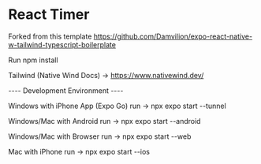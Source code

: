 # React Timer  

Forked from this template 
https://github.com/Damvilion/expo-react-native-w-tailwind-typescript-boilerplate


Run npm install

Tailwind (Native Wind Docs) -> https://www.nativewind.dev/

---- Development Environment ---- <br>

Windows with iPhone App (Expo Go) run -> npx expo start --tunnel

Windows/Mac with Android run -> npx expo start --android

Windows/Mac with Browser run -> npx expo start --web

Mac with iPhone run -> npx expo start --ios
